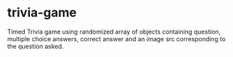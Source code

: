 # trivia-game
Timed Trivia game using randomized array of objects containing question, multiple choice answers, correct answer and an image src corresponding to the question asked.
